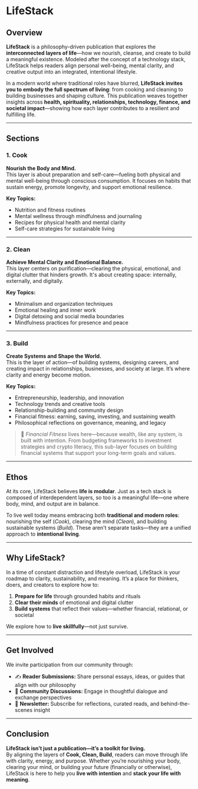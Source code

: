 # LifeStack

## Overview  
**LifeStack** is a philosophy-driven publication that explores the **interconnected layers of life**—how we nourish, cleanse, and create to build a meaningful existence. Modeled after the concept of a technology stack, LifeStack helps readers align personal well-being, mental clarity, and creative output into an integrated, intentional lifestyle.

In a modern world where traditional roles have blurred, **LifeStack invites you to embody the full spectrum of living**: from cooking and cleaning to building businesses and shaping culture. This publication weaves together insights across **health, spirituality, relationships, technology, finance, and societal impact**—showing how each layer contributes to a resilient and fulfilling life.

---

## Sections

### 1. **Cook**  
**Nourish the Body and Mind.**  
This layer is about preparation and self-care—fueling both physical and mental well-being through conscious consumption. It focuses on habits that sustain energy, promote longevity, and support emotional resilience.

**Key Topics:**
- Nutrition and fitness routines  
- Mental wellness through mindfulness and journaling  
- Recipes for physical health and mental clarity  
- Self-care strategies for sustainable living  

---

### 2. **Clean**  
**Achieve Mental Clarity and Emotional Balance.**  
This layer centers on purification—clearing the physical, emotional, and digital clutter that hinders growth. It's about creating space: internally, externally, and digitally.

**Key Topics:**
- Minimalism and organization techniques  
- Emotional healing and inner work  
- Digital detoxing and social media boundaries  
- Mindfulness practices for presence and peace  

---

### 3. **Build**  
**Create Systems and Shape the World.**  
This is the layer of action—of building systems, designing careers, and creating impact in relationships, businesses, and society at large. It’s where clarity and energy become motion.

**Key Topics:**
- Entrepreneurship, leadership, and innovation  
- Technology trends and creative tools  
- Relationship-building and community design  
- Financial fitness: earning, saving, investing, and sustaining wealth  
- Philosophical reflections on governance, meaning, and legacy  

> 🧠 *Financial Fitness* lives here—because wealth, like any system, is built with intention. From budgeting frameworks to investment strategies and crypto literacy, this sub-layer focuses on building financial systems that support your long-term goals and values.

---

## Ethos  
At its core, LifeStack believes **life is modular**. Just as a tech stack is composed of interdependent layers, so too is a meaningful life—one where body, mind, and output are in balance.

To live well today means embracing both **traditional and modern roles**: nourishing the self (*Cook*), clearing the mind (*Clean*), and building sustainable systems (*Build*). These aren't separate tasks—they are a unified approach to **intentional living**.

---

## Why LifeStack?

In a time of constant distraction and lifestyle overload, LifeStack is your roadmap to clarity, sustainability, and meaning. It’s a place for thinkers, doers, and creators to explore how to:

1. **Prepare for life** through grounded habits and rituals  
2. **Clear their minds** of emotional and digital clutter  
3. **Build systems** that reflect their values—whether financial, relational, or societal  

We explore how to **live skillfully**—not just survive.

---

## Get Involved

We invite participation from our community through:

- ✍️ **Reader Submissions:** Share personal essays, ideas, or guides that align with our philosophy  
- 💬 **Community Discussions:** Engage in thoughtful dialogue and exchange perspectives  
- 📨 **Newsletter:** Subscribe for reflections, curated reads, and behind-the-scenes insight  

---

## Conclusion

**LifeStack isn’t just a publication—it’s a toolkit for living.**  
By aligning the layers of **Cook, Clean, Build**, readers can move through life with clarity, energy, and purpose. Whether you’re nourishing your body, clearing your mind, or building your future (financially or otherwise), LifeStack is here to help you **live with intention** and **stack your life with meaning**.
